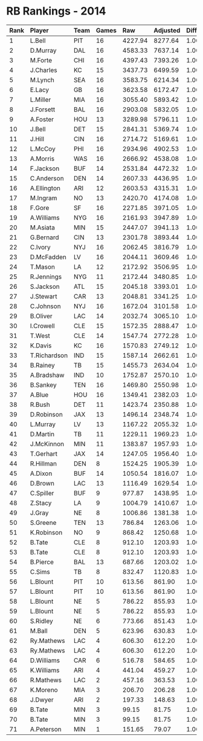 # RB Rankings - 2014

| Rank | Player       | Team | Games | Raw     | Adjusted | Difficulty | Avg/Game | Typical | Consistency    | Trend    |
| :----| :------------| :----| :-----| :-------| :--------| :----------| :--------| :-------| :--------------| :--------|
| 1    | L.Bell       | PIT  | 16    | 4227.94 | 8277.64  | 1.000      | 517.35   | 506.94  | 9/0/7          | +77.4%   |
| 2    | D.Murray     | DAL  | 16    | 4583.33 | 7637.14  | 1.000      | 477.32   | 493.10  | 10/2/4         | +58.3%   |
| 3    | M.Forte      | CHI  | 16    | 4397.43 | 7393.26  | 1.000      | 462.08   | 502.85  | 9/1/6          | +76.3%   |
| 4    | J.Charles    | KC   | 15    | 3437.73 | 6499.59  | 1.000      | 433.31   | 394.09  | 6/1/8          | +128.5%  |
| 5    | M.Lynch      | SEA  | 16    | 3583.75 | 6214.34  | 1.000      | 388.40   | 410.62  | 9/1/6          | +78.9%   |
| 6    | E.Lacy       | GB   | 16    | 3623.58 | 6172.47  | 1.000      | 385.78   | 399.02  | 8/4/4          | +64.2%   |
| 7    | L.Miller     | MIA  | 16    | 3055.40 | 5893.42  | 1.000      | 368.34   | 369.44  | 7/2/7          | +81.5%   |
| 8    | J.Forsett    | BAL  | 16    | 2903.08 | 5832.05  | 1.000      | 364.50   | 358.77  | 7/3/6          | +86.4%   |
| 9    | A.Foster     | HOU  | 13    | 3289.98 | 5796.11  | 1.000      | 445.85   | 443.51  | 5/2/6          | +56.7%   |
| 10   | J.Bell       | DET  | 15    | 2841.31 | 5369.74  | 1.000      | 357.98   | 312.88  | 5/1/9          | +99.9%   |
| 11   | J.Hill       | CIN  | 16    | 2714.72 | 5169.61  | 1.000      | 323.10   | 330.25  | 8/2/6          | +161.5%  |
| 12   | L.McCoy      | PHI  | 16    | 2934.96 | 4902.53  | 1.000      | 306.41   | 331.02  | 10/1/5         | +79.4%   |
| 13   | A.Morris     | WAS  | 16    | 2666.92 | 4538.08  | 1.000      | 283.63   | 276.12  | 8/2/6          | +101.2%  |
| 14   | F.Jackson    | BUF  | 14    | 2531.84 | 4472.32  | 1.000      | 319.45   | 318.01  | 5/3/6          | +60.7%   |
| 15   | C.Anderson   | DEN  | 14    | 2607.33 | 4436.95  | 1.000      | 316.92   | 293.29  | 6/0/8          | +433.6%  |
| 16   | A.Ellington  | ARI  | 12    | 2603.53 | 4315.31  | 1.000      | 359.61   | 398.47  | 7/2/3          | INACTIVE |
| 17   | M.Ingram     | NO   | 13    | 2420.70 | 4174.08  | 1.000      | 321.08   | 325.02  | 7/2/4          | +70.8%   |
| 18   | F.Gore       | SF   | 16    | 2271.85 | 3971.05  | 1.000      | 248.19   | 266.92  | 9/1/6          | +160.1%  |
| 19   | A.Williams   | NYG  | 16    | 2161.93 | 3947.89  | 1.000      | 246.74   | 256.17  | 8/1/7          | +147.9%  |
| 20   | M.Asiata     | MIN  | 15    | 2447.07 | 3941.13  | 1.000      | 262.74   | 285.65  | 8/0/7          | +259.5%  |
| 21   | G.Bernard    | CIN  | 13    | 2301.78 | 3893.44  | 1.000      | 299.50   | 308.58  | 7/1/5          | +119.0%  |
| 22   | C.Ivory      | NYJ  | 16    | 2062.45 | 3816.79  | 1.000      | 238.55   | 235.48  | 10/0/6         | +105.0%  |
| 23   | D.McFadden   | LV   | 16    | 2044.11 | 3609.46  | 1.000      | 225.59   | 226.26  | 7/1/8          | +167.1%  |
| 24   | T.Mason      | LA   | 12    | 2172.92 | 3506.95  | 1.000      | 292.25   | 329.37  | 8/1/3          | +105.4%  |
| 25   | R.Jennings   | NYG  | 11    | 2172.44 | 3480.85  | 1.000      | 316.44   | 309.88  | 5/0/6          | +263.7%  |
| 26   | S.Jackson    | ATL  | 15    | 2045.18 | 3393.01  | 1.000      | 226.20   | 243.18  | 9/1/5          | +130.9%  |
| 27   | J.Stewart    | CAR  | 13    | 2048.81 | 3341.25  | 1.000      | 257.02   | 227.66  | 6/2/5          | +133.4%  |
| 28   | C.Johnson    | NYJ  | 16    | 1672.04 | 3101.58  | 1.000      | 193.85   | 194.00  | 9/0/7          | +155.2%  |
| 29   | B.Oliver     | LAC  | 14    | 2032.74 | 3065.10  | 1.000      | 218.94   | 189.35  | 7/0/7          | +271.8%  |
| 30   | I.Crowell    | CLE  | 15    | 1572.35 | 2888.47  | 1.000      | 192.56   | 184.62  | 7/2/6          | +169.8%  |
| 31   | T.West       | CLE  | 14    | 1547.74 | 2772.28  | 1.000      | 198.02   | 175.85  | 7/1/6          | +269.4%  |
| 32   | K.Davis      | KC   | 16    | 1570.83 | 2749.12  | 1.000      | 171.82   | 157.25  | 9/1/6          | +661.9%  |
| 33   | T.Richardson | IND  | 15    | 1587.14 | 2662.61  | 1.000      | 177.51   | 167.19  | 6/2/7          | +168.4%  |
| 34   | B.Rainey     | TB   | 15    | 1455.73 | 2634.04  | 1.000      | 175.60   | 156.97  | 7/1/7          | +415.9%  |
| 35   | A.Bradshaw   | IND  | 10    | 1752.87 | 2570.10  | 1.000      | 257.01   | 238.78  | 5/1/4          | INACTIVE |
| 36   | B.Sankey     | TEN  | 16    | 1469.80 | 2550.98  | 1.000      | 159.44   | 160.70  | 8/1/7          | +195.5%  |
| 37   | A.Blue       | HOU  | 16    | 1349.41 | 2382.03  | 1.000      | 148.88   | 151.42  | 8/1/7          | +333.9%  |
| 38   | R.Bush       | DET  | 11    | 1423.74 | 2350.88  | 1.000      | 213.72   | 247.61  | 7/1/3          | +133.6%  |
| 39   | D.Robinson   | JAX  | 13    | 1496.14 | 2348.74  | 1.000      | 180.67   | 182.85  | 8/0/5          | INACTIVE |
| 40   | L.Murray     | LV   | 13    | 1167.22 | 2055.32  | 1.000      | 158.10   | 158.92  | 7/0/6          | +1845.6% |
| 41   | D.Martin     | TB   | 11    | 1229.11 | 1969.23  | 1.000      | 179.02   | 178.19  | 6/0/5          | +120.1%  |
| 42   | J.McKinnon   | MIN  | 11    | 1383.87 | 1957.93  | 1.000      | 177.99   | 166.62  | 4/1/6          | INACTIVE |
| 43   | T.Gerhart    | JAX  | 14    | 1247.05 | 1956.40  | 1.000      | 139.74   | 144.62  | 8/1/5          | +213.9%  |
| 44   | R.Hillman    | DEN  | 8     | 1524.25 | 1905.39  | 1.000      | 238.17   | 250.73  | 4/0/4          | +193.2%  |
| 45   | A.Dixon      | BUF  | 14    | 1050.54 | 1816.07  | 1.000      | 129.72   | 131.82  | 8/0/6          | +371.8%  |
| 46   | D.Brown      | LAC  | 13    | 1116.49 | 1629.54  | 1.000      | 125.35   | 113.03  | 6/1/6          | +302.0%  |
| 47   | C.Spiller    | BUF  | 9     | 977.87  | 1438.95  | 1.000      | 159.88   | 156.72  | 4/0/5          | +165.0%  |
| 48   | Z.Stacy      | LA   | 9     | 1004.79 | 1410.67  | 1.000      | 156.74   | 142.89  | 4/0/5          | +198.7%  |
| 49   | J.Gray       | NE   | 8     | 1006.86 | 1381.38  | 1.000      | 172.67   | 109.60  | 3/0/5          | +477.4%  |
| 50   | S.Greene     | TEN  | 13    | 786.84  | 1263.06  | 1.000      | 97.16    | 84.47   | 6/0/7          | +370.4%  |
| 51   | K.Robinson   | NO   | 9     | 868.42  | 1250.68  | 1.000      | 138.96   | 126.79  | 4/0/5          | +209.5%  |
| 52   | B.Tate       | CLE  | 8     | 912.10  | 1203.93  | 1.000      | 150.49   | 68.05   | 5/0/6          | +427.3%  |
| 53   | B.Tate       | CLE  | 8     | 912.10  | 1203.93  | 1.000      | 150.49   | 68.05   | 5/0/6          | +427.3%  |
| 54   | B.Pierce     | BAL  | 13    | 687.66  | 1203.02  | 1.000      | 92.54    | 90.24   | 7/1/5          | +186.4%  |
| 55   | C.Sims       | TB   | 8     | 832.47  | 1120.83  | 1.000      | 140.10   | 140.83  | 4/0/4          | +91.7%   |
| 56   | L.Blount     | PIT  | 10    | 613.56  | 861.90   | 1.000      | 86.19    | 88.32   | 9/0/6          | +234.3%  |
| 57   | L.Blount     | PIT  | 10    | 613.56  | 861.90   | 1.000      | 86.19    | 88.32   | 9/0/6          | +234.3%  |
| 58   | L.Blount     | NE   | 5     | 786.22  | 855.93   | 1.000      | 171.19   | 88.32   | 9/0/6          | +234.3%  |
| 59   | L.Blount     | NE   | 5     | 786.22  | 855.93   | 1.000      | 171.19   | 88.32   | 9/0/6          | +234.3%  |
| 60   | S.Ridley     | NE   | 6     | 773.66  | 851.43   | 1.000      | 141.90   | 157.54  | 4/0/2          | INACTIVE |
| 61   | M.Ball       | DEN  | 5     | 623.96  | 630.83   | 1.000      | 126.17   | 114.01  | 2/0/3          | INACTIVE |
| 62   | Ry.Mathews   | LAC  | 4     | 606.30  | 612.20   | 1.000      | 153.05   | 171.96  | 3/1/2          | INACTIVE |
| 63   | Ry.Mathews   | LAC  | 4     | 606.30  | 612.20   | 1.000      | 153.05   | 171.96  | 3/1/2          | INACTIVE |
| 64   | D.Williams   | CAR  | 6     | 516.78  | 584.65   | 1.000      | 97.44    | 97.93   | 2/1/3          | INACTIVE |
| 65   | K.Williams   | ARI  | 4     | 441.04  | 459.27   | 1.000      | 114.82   | 154.18  | 3/0/1          | N/A      |
| 66   | R.Mathews    | LAC  | 2     | 457.16  | 363.53   | 1.000      | 181.76   | 181.76  | None/None/None | None     |
| 67   | K.Moreno     | MIA  | 3     | 206.70  | 206.28   | 1.000      | 68.76    | 68.76   | 2/0/1          | INACTIVE |
| 68   | J.Dwyer      | ARI  | 2     | 197.33  | 148.63   | 1.000      | 74.32    | 74.32   | 1/0/1          | INACTIVE |
| 69   | B.Tate       | MIN  | 3     | 99.15   | 81.75    | 1.000      | 27.25    | 68.05   | 5/0/6          | +427.3%  |
| 70   | B.Tate       | MIN  | 3     | 99.15   | 81.75    | 1.000      | 27.25    | 68.05   | 5/0/6          | +427.3%  |
| 71   | A.Peterson   | MIN  | 1     | 151.65  | 79.07    | 1.000      | 79.07    | 79.07   | 0/1/0          | INACTIVE |


